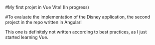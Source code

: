 #My first projet in Vue Vite! (In progress)

#To evaluate the implementation of the Disney application, the second project in the repo written in Angular!

This one is definitely not written according to best practices, as I just started learning Vue.

